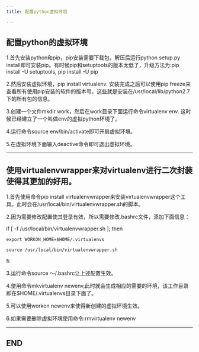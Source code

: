 ```yaml
---
title: 配置python虚拟环境

---
```


## 配置python的虚拟环境

1.首先安装python和pip，pip安装需要下载包，解压后运行python setup.py install即可安装pip。有时候pip和setuptools的版本太低了，升级方法为:pip install -U setuptools, pip install -U pip

2.然后安装虚拟环境，pip install virtualenv. 安装完成之后可以使用pip freeze来查看所有使用pip安装的软件的版本号。这些就是安装在/usr/local/lib/python2.7下的所有包的信息。

3.创建一个文件mkdir work，然后在work目录下面运行命令virtualenv env. 这时候已经建立了一个叫做env的虚拟python环境了。

4.运行命令source env/bin/activate即可开启虚拟环境。

5.在虚拟环境下面输入deactive命令即可退出虚拟环境。

---

## 使用virtualenvwrapper来对virtualenv进行二次封装使得其更加的好用。

1.首先使用命令pip install virtualenvwrapper来安装virtualenvwrapper这个工具。此时会在/usr/local/bin/virtualenvwrapper.sh的脚本。

2.因为需要修改配置使其登录有效，所以需要修改.bashrc文件，添加下面信息：

  if [ -f /usr/local/bin/virtualenvwrapper.sh ]; then

    export WORKON_HOME=$HOME/.virtualenvs

    source /usr/local/bin/virtualenvwrapper.sh

  fi

3.运行命令source ～/.bashrc让上述配置生效。

4.使用命令mkvirtualenv newenv,此时就会生成相应的需要的环境，该工作目录即在$HOME/.virtualenvs目录下面了。

5.可以使用workon newenv来使得新创建的虚拟环境生效。

6.如果需要删除虚拟环境使用命令:rmvirtualenv newenv

---

## END
<!--blog-->